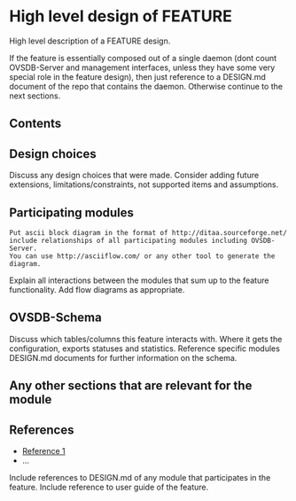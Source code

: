 <!--

Use the following guidelines for writing OPS documentation

Here are a few suggestions in regards to style and grammar:
* Use active voice. With active voice, the subject is the doer of the action. Tell the reader what
to do by using the imperative mood, for example, Press Enter to view the next screen. See https://en.wikipedia.org/wiki/Active_voice for more information about the active voice.
* Use present tense. See https://en.wikipedia.org/wiki/Present_tense for more information about using the present tense.
* Avoid the use of I or third person. Address your instructions to the user. In text, refer to the reader as you (second person) rather than as the user (third person). The exception to not using the third-person is when the documentation is for an administrator. In that case, *the user* is someone the reader interacts with, for example, teach your users how to back up their laptop.
* See https://en.wikipedia.org/wiki/Wikipedia%3aManual_of_Style for an online style guide.
* Remember to use articles (a, an, and the), see https://owl.english.purdue.edu/owl/resource/540/01/ for more information on when and how to use them.
* The title should always been in title case; however, all following headings should be in sentence case, where only the initial word is capitalized. The other words in the heading should be in lowercase letters unless they are an acronym or a proper noun.

About markdown
* See the https://github.com/adam-p/markdown-here/wiki/Markdown-Cheatsheet for additional information about markdown text.
* StackEdit automatically creates an anchor tag based off of each heading.  Spaces and other nonconforming characters are substituted by other characters in the anchor when the file is converted to HTML.

Important
* After you have added your text, remove the comments within the template. Some tools display comments and all HTML tags as text in its output.

Formatting guidelines

Diagrams:
When adding a diagram, make sure that ```ditaa is before the diagram and ``` is after the diagram, as shown in the following graphic.

```ditaa
+----+   +----+
|    +---+    |
+----+   +----+
```

Adding example commands:
When you add an example within a step, it must be indented and proceeded by only one empty line and followed by only one empty line; otherwise the numbering in the procedure will be disrupted. A correct example is shown in the following example:

1. Step 1 Description

 ```
 example here
 ```

2. Step 2 Description

Spacing:
A space must be proceeded after:
- A hash tag in the heading, as in ## My heading
- A bullet, as in – first bullet
- A number, as in 1. First step

-->

# High level design of FEATURE
High level description of a FEATURE design.

If the feature is essentially composed out of a single daemon (dont count OVSDB-Server and management interfaces, unless they have some very special role in the feature design), then just reference to a DESIGN.md document of the repo that contains the daemon. Otherwise continue to the next sections.

## Contents
<!--
Suggestions for generating the table of contents:
1. Use the markdown-toc package for generating a table of contents in Atom
2. Remove comments generated by Atom.
3. Remove the top-level heading and the Contents heading from the TOC.
4. Make sure the top-level TOC tags are flush against the left side, so the links are active. You can confirm if the links are active in http://StackEdit.io.
5. Remove the level of headings that are redundant, as the links will only go to the first instance.
6. If the heading contains special characters, remove the special characters in the TOC links.
7. Use http://StackEdit.io to determine if the TOC links work properly.
-->

## Design choices
Discuss any design choices that were made. Consider adding future extensions, limitations/constraints, not supported items and assumptions.

## Participating modules

``` ditaa
Put ascii block diagram in the format of http://ditaa.sourceforge.net/
include relationships of all participating modules including OVSDB-Server.
You can use http://asciiflow.com/ or any other tool to generate the diagram.
```

Explain all interactions between the modules that sum up to the feature functionality. Add flow diagrams as appropriate.

## OVSDB-Schema
Discuss which tables/columns this feature interacts with. Where it gets the configuration, exports statuses and statistics. Reference specific modules DESIGN.md documents for further information on the schema.

## Any other sections that are relevant for the module

## References

* [Reference 1](http://www.openswitch.net/docs/redest1)
* ...

Include references to DESIGN.md of any module that participates in the feature.
Include reference to user guide of the feature.
